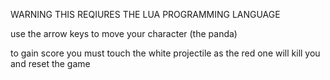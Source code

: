 WARNING THIS REQIURES THE LUA PROGRAMMING LANGUAGE

use the arrow keys to move your character (the panda)

to gain score you must touch the white projectile as the red one will kill you and reset the game
